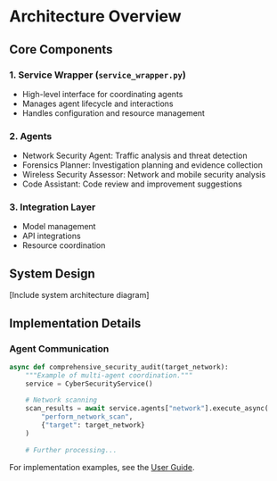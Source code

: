 # Architecture Overview

## Core Components

### 1. Service Wrapper (`service_wrapper.py`)
- High-level interface for coordinating agents
- Manages agent lifecycle and interactions
- Handles configuration and resource management

### 2. Agents
- Network Security Agent: Traffic analysis and threat detection
- Forensics Planner: Investigation planning and evidence collection
- Wireless Security Assessor: Network and mobile security analysis
- Code Assistant: Code review and improvement suggestions

### 3. Integration Layer
- Model management
- API integrations
- Resource coordination

## System Design

[Include system architecture diagram]

## Implementation Details

### Agent Communication
```python
async def comprehensive_security_audit(target_network):
    """Example of multi-agent coordination."""
    service = CyberSecurityService()
    
    # Network scanning
    scan_results = await service.agents["network"].execute_async(
        "perform_network_scan",
        {"target": target_network}
    )
    
    # Further processing...
```

For implementation examples, see the [User Guide](user_guide.md).
